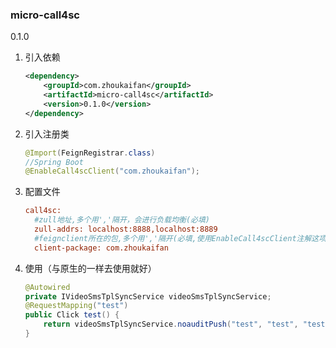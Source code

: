 ### micro-call4sc

0.1.0

1. 引入依赖

   ```xml
   <dependency>
       <groupId>com.zhoukaifan</groupId>
       <artifactId>micro-call4sc</artifactId>
       <version>0.1.0</version>
   </dependency>
   ```

2. 引入注册类

   ```java
   @Import(FeignRegistrar.class)
   //Spring Boot
   @EnableCall4scClient("com.zhoukaifan");
   ```

3. 配置文件

   ```ini
   call4sc:
     #zull地址,多个用','隔开，会进行负载均衡(必填)
     zull-addrs: localhost:8888,localhost:8889
     #feignclient所在的包,多个用','隔开(必填,使用EnableCall4scClient注解这项配置无效)
     client-package: com.zhoukaifan
   ```

4. 使用（与原生的一样去使用就好）

   ```java
   @Autowired
   private IVideoSmsTplSyncService videoSmsTplSyncService;
   @RequestMapping("test")
   public Click test() {
       return videoSmsTplSyncService.noauditPush("test", "test", "test");
   }
   ```

   ​